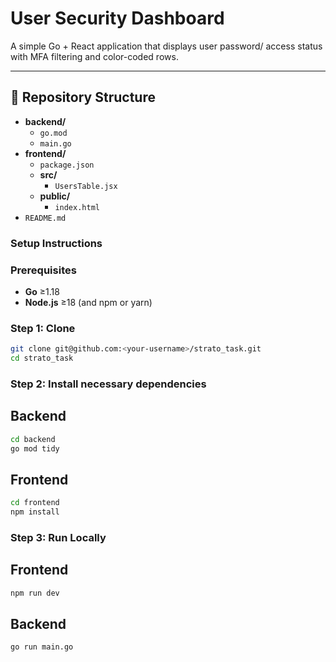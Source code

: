 # User Security Dashboard

A simple Go + React application that displays user password/ access status with MFA filtering and color-coded rows.

---

## 📁 Repository Structure
- **backend/**
  - `go.mod`
  - `main.go`
- **frontend/**
  - `package.json`
  - **src/**
    - `UsersTable.jsx`
  - **public/**
    - `index.html`
- `README.md`


### Setup Instructions

### Prerequisites

- **Go** ≥1.18  
- **Node.js** ≥18 (and npm or yarn)  

### Step 1: Clone

```bash
git clone git@github.com:<your-username>/strato_task.git
cd strato_task
```

### Step 2: Install necessary dependencies
## Backend
```bash
cd backend
go mod tidy
```

## Frontend
```bash
cd frontend
npm install      
```
###  Step 3: Run Locally
## Frontend
```bash
npm run dev
```
## Backend
```bash
go run main.go
```



